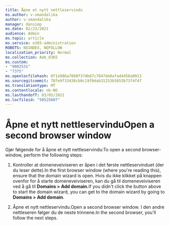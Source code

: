 ```yaml
---
title: Åpne et nytt nettleservindu
ms.author: v-smandalika
author: v-smandalika
manager: dansimp
ms.date: 02/23/2021
audience: Admin
ms.topic: article
ms.service: o365-administration
ROBOTS: NOINDEX, NOFOLLOW
localization_priority: Normal
ms.collection: Adm_O365
ms.custom:
- "9002531"
- "7375"
ms.openlocfilehash: 0f1e986a7888f374b67c7847de0afad4458a0913
ms.sourcegitcommit: 78fe9f33438cb0c19f0dab31253b5853b73f4f47
ms.translationtype: MT
ms.contentlocale: nb-NO
ms.lasthandoff: 03/05/2021
ms.locfileid: "50525607"
---
```

# <a name="open-a-second-browser-window"></a><span data-ttu-id="ff771-102">Åpne et nytt nettleservindu</span><span class="sxs-lookup"><span data-stu-id="ff771-102">Open a second browser window</span></span>

<span data-ttu-id="ff771-103">Gjør følgende for å åpne et nytt nettleservindu:</span><span class="sxs-lookup"><span data-stu-id="ff771-103">To open a second browser-window, perform the following steps:</span></span>

1. <span data-ttu-id="ff771-104">Kontroller at domeneveiviseren er åpen i det første nettleservinduet (der du leser dette).</span><span class="sxs-lookup"><span data-stu-id="ff771-104">In the first browser window (where you're reading this), ensure that the domain wizard is open.</span></span> <span data-ttu-id="ff771-105">Hvis du ikke klikket på knappen ovenfor for å starte domeneveiviseren, kan du gå til domeneveiviseren ved å gå til **Domains > Add domain.**</span><span class="sxs-lookup"><span data-stu-id="ff771-105">If you didn't click the button above to start the domain wizard, you can get to the domain wizard by going to **Domains > Add domain**.</span></span>

2. <span data-ttu-id="ff771-106">Åpne et nytt nettleservindu.</span><span class="sxs-lookup"><span data-stu-id="ff771-106">Open a second browser window.</span></span> <span data-ttu-id="ff771-107">I den andre nettleseren følger du de neste trinnene.</span><span class="sxs-lookup"><span data-stu-id="ff771-107">In the second browser, you'll follow the next steps.</span></span>
